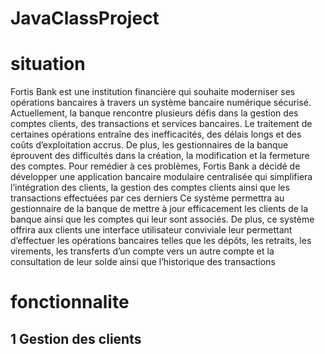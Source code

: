 # JavaClassProject
# situation
Fortis Bank est une institution financière qui souhaite moderniser ses opérations bancaires à travers un système bancaire numérique sécurisé. Actuellement, la banque rencontre plusieurs défis dans la gestion des comptes clients, des transactions et services bancaires. Le traitement de certaines opérations entraîne des inefficacités, des délais longs et des coûts d’exploitation accrus. De plus, les gestionnaires de la banque éprouvent des difficultés dans la création, la modification et la fermeture des comptes. Pour remédier à ces problèmes, Fortis Bank a décidé de développer une application bancaire modulaire centralisée qui simplifiera l’intégration des clients, la gestion des comptes clients ainsi que les transactions effectuées par ces derniers Ce système permettra au gestionnaire de la banque de mettre à jour efficacement les clients de la banque ainsi que les comptes qui leur sont associés. De plus, ce système offrira aux clients une interface utilisateur conviviale leur permettant d’effectuer les opérations bancaires telles que les dépôts, les retraits, les virements, les transferts d’un compte vers un autre compte et la consultation de leur solde ainsi que l’historique des transactions 

# fonctionnalite
## 1 Gestion des clients
